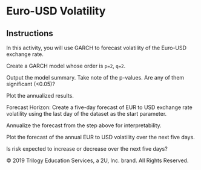 # Euro-USD Volatility

## Instructions

In this activity, you will use GARCH to forecast volatility of the Euro-USD exchange rate.

Create a GARCH model whose order is `p=2`, `q=2`.

Output the model summary. Take note of the p-values. Are any of them significant (<0.05)?

Plot the annualized results.

Forecast Horizon: Create a five-day forecast of EUR to USD exchange rate volatility using the last day of the dataset as the start parameter.

Annualize the forecast from the step above for interpretability.

Plot the forecast of the annual EUR to USD volatility over the next five days.

Is risk expected to increase or decrease over the next five days?



© 2019 Trilogy Education Services, a 2U, Inc. brand. All Rights Reserved.